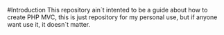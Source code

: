 #Introduction
This repository ain´t intented to be a guide about how to create PHP MVC, this is just repository for my personal use, but if anyone want use it, it doesn´t matter.
